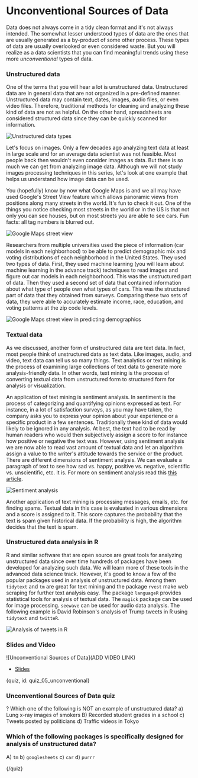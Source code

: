 # Unconventional Sources of Data

Data does not always come in a tidy clean format and it's not always intended. The somewhat lesser understood types of data are the ones that are usually generated as a by-product of some other process. These types of data are usually overlooked or even considered waste. But you will realize as a data scientists that you can find meaningful trends using these more *unconventional* types of data. 

### Unstructured data

One of the terms that you will hear a lot is unstructured data. Unstructured data are in general data that are not organized in a pre-defined manner. Unstructured data may contain text, dates, images, audio files, or even video files. Therefore, traditional methods for cleaning and analyzing these kind of data are not as helpful. On the other hand, spreadsheets are considered structured data since they can be quickly scanned for information.

![Unstructured data types](images/06_unconventional/06_data_unconventional_01.png)


Let's focus on images. Only a few decades ago analyzing text data at least in large scale and for an average data scientist was not feasible. Most people back then wouldn't even consider images as data. But there is so much we can get from analyzing image data. Although we will not study images processing techniques in this series, let's look at one example that helps us understand how image data can be used. 

You (hopefully) know by now what Google Maps is and we all may have used Google's Street View feature which allows panoramic views from positions along many streets in the world. It's fun to check it out. One of the things you notice checking most streets in the world or in the US is that not only you can see houses, but on most streets you are able to see cars. Fun facts: all tag numbers is blurred out.

![Google Maps street view](images/06_unconventional/06_data_unconventional_02.png)


Researchers from multiple universities used the piece of information (car models in each neighborhood) to be able to predict demographic mix and voting distributions of each neighborhood in the United States. They used two types of data. First, they used machine learning (you will learn about machine learning in the advance track) techniques to read images and figure out car models in each neighborhood. This was the unstructured part of data. Then they used a second set of data that contained information about what type of people own what types of cars. This was the structured part of data that they obtained from surveys. Comparing these two sets of data, they were able to accurately estimate income, race, education, and voting patterns at the zip code levels.

![Google Maps street view in predicting demographics](images/06_unconventional/06_data_unconventional_03.png)



### Textual data

As we discussed, another form of unstructured data are text data. In fact, most people think of unstructured data as text data. Like images, audio, and video, text data can tell us so many things. Text analytics or text mining is the process of examining large collections of text data to generate more analysis-friendly data. In other words, text mining is the process of converting textual data from unstructured form to structured form for analysis or visualization.

An application of text mining is sentiment analysis. In sentiment is the process of categorizing and quantifying opinions expressed as text. For instance, in a lot of satisfaction surveys, as you may have taken, the company asks you to express your opinion about your experience or a specific product in a few sentences. Traditionally these kind of data would likely to be ignored in any analysis. At best, the text had to be read by human readers who would then subjectively assign a score to for instance how positive or negative the text was. However, using sentiment analysis we are now able to read vast amount of textual data and let an algorithm assign a value to the writer's attitude towards the service or the product. There are different dimensions of sentiment analysis. We can evaluate a paragraph of text to see how sad vs. happy, positive vs. negative, scientific vs. unscientific, etc. it is. For more on sentiment analysis read this [this article](https://www.crimsonhexagon.com/blog/what-is-sentiment-analysis/).

![Sentiment analysis](images/06_unconventional/06_data_unconventional_04.png)


Another application of text mining is processing messages, emails, etc. for finding spams. Textual data in this case is evaluated in various dimensions and a score is assigned to it. This score captures the probability that the text is spam given historical data. If the probability is high, the algorithm decides that the text is spam.


### Unstructured data analysis in R

R and similar software that are open source are great tools for analyzing unstructured data since over time hundreds of packages have been developed for analyzing such data. We will learn more of these tools in the advanced data science track. However, it's good to know a few of the popular packages used in analysis of unstructured data. Among them `tidytext` and `tm` are great for text mining and the package `rvest` make web scraping for further text analysis easy. The package `languageR` provides statistical tools for analysis of textual data. The `magick` package can be used for image processing. `seewave` can be used for audio data analysis. The following example is David Robinson's analysis of Trump tweets in R using `tidytext` and `twitteR`.


![Analysis of tweets in R](images/06_unconventional/06_data_unconventional_06.png)


### Slides and Video

![Unconventional Sources of Data](ADD VIDEO LINK)

* [Slides](https://docs.google.com/presentation/d/1r5T8BgmyVkHQMxXuZ8o575D1515v3RSCeciG8uyBghU/edit?usp=sharing)

{quiz, id: quiz_05_unconventional}

### Unconventional Sources of Data quiz

? Which one of the following is NOT an example of unstructured data?
a) Lung x-ray images of smokers
B) Recorded student grades in a school
c) Tweets posted by politicians
d) Traffic videos in Tokyo


### Which of the following packages is specifically designed for analysis of unstructured data?

A) `tm`
b) `googlesheets`
c) `car`
d) `purrr`


{/quiz}